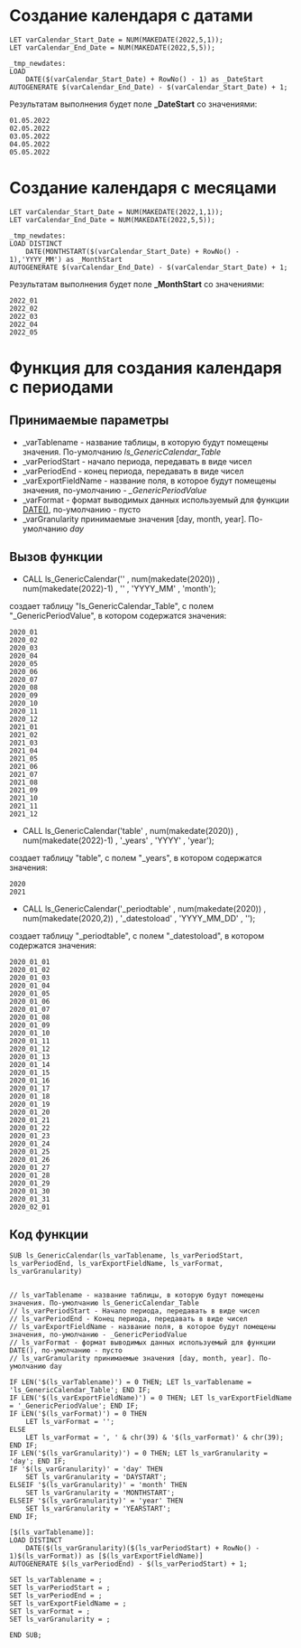 # Создание календаря с датами

```
LET varCalendar_Start_Date = NUM(MAKEDATE(2022,5,1));
LET varCalendar_End_Date = NUM(MAKEDATE(2022,5,5));

_tmp_newdates:
LOAD
    DATE($(varCalendar_Start_Date) + RowNo() - 1) as _DateStart
AUTOGENERATE $(varCalendar_End_Date) - $(varCalendar_Start_Date) + 1;
```
Результатам выполнения будет поле **_DateStart** со значениями:
```
01.05.2022
02.05.2022
03.05.2022
04.05.2022
05.05.2022
```

# Создание календаря с месяцами

```
LET varCalendar_Start_Date = NUM(MAKEDATE(2022,1,1));
LET varCalendar_End_Date = NUM(MAKEDATE(2022,5,5));

_tmp_newdates:
LOAD DISTINCT
    DATE(MONTHSTART($(varCalendar_Start_Date) + RowNo() - 1),'YYYY_MM') as _MonthStart
AUTOGENERATE $(varCalendar_End_Date) - $(varCalendar_Start_Date) + 1;
```
Результатам выполнения будет поле **_MonthStart** со значениями:
```
2022_01
2022_02
2022_03
2022_04
2022_05
```



# Функция для создания календаря с периодами

## Принимаемые параметры

- _varTablename - название таблицы, в которую будут помещены значения. По-умолчанию *ls_GenericCalendar_Table*
- _varPeriodStart - начало периода, передавать в виде чисел
- _varPeriodEnd - конец периода, передавать в виде чисел
- _varExportFieldName - название поля, в которое будут помещены значения, по-умолчанию - *_GenericPeriodValue*
- _varFormat - формат выводимых данных используемый для функции [DATE()](https://help.qlik.com/ru-RU/sense/May2022/csh/client/scriptsyntax.Date), по-умолчанию - пусто
- _varGranularity принимаемые значения [day, month, year]. По-умолчанию *day*

## Вызов функции

- CALL ls_GenericCalendar('' , num(makedate(2020)) , num(makedate(2022)-1) , '' , 'YYYY_MM' , 'month');

создает таблицу "ls_GenericCalendar_Table", с полем "_GenericPeriodValue", в котором содержатся значения:
```
2020_01
2020_02
2020_03
2020_04
2020_05
2020_06
2020_07
2020_08
2020_09
2020_10
2020_11
2020_12
2021_01
2021_02
2021_03
2021_04
2021_05
2021_06
2021_07
2021_08
2021_09
2021_10
2021_11
2021_12
```

- CALL ls_GenericCalendar('table' , num(makedate(2020)) , num(makedate(2022)-1) , '_years' , 'YYYY' , 'year');

создает таблицу "table", с полем "_years", в котором содержатся значения:
```
2020
2021
```

- CALL ls_GenericCalendar('_periodtable' , num(makedate(2020)) , num(makedate(2020,2)) , '_datestoload' , 'YYYY_MM_DD' , '');

создает таблицу "_periodtable", с полем "_datestoload", в котором содержатся значения:
```
2020_01_01
2020_01_02
2020_01_03
2020_01_04
2020_01_05
2020_01_06
2020_01_07
2020_01_08
2020_01_09
2020_01_10
2020_01_11
2020_01_12
2020_01_13
2020_01_14
2020_01_15
2020_01_16
2020_01_17
2020_01_18
2020_01_19
2020_01_20
2020_01_21
2020_01_22
2020_01_23
2020_01_24
2020_01_25
2020_01_26
2020_01_27
2020_01_28
2020_01_29
2020_01_30
2020_01_31
2020_02_01

```

## Код функции

```
SUB ls_GenericCalendar(ls_varTablename, ls_varPeriodStart, ls_varPeriodEnd, ls_varExportFieldName, ls_varFormat, ls_varGranularity)


// ls_varTablename - название таблицы, в которую будут помещены значения. По-умолчанию ls_GenericCalendar_Table
// ls_varPeriodStart - Начало периода, передавать в виде чисел
// ls_varPeriodEnd - Конец периода, передавать в виде чисел
// ls_varExportFieldName - название поля, в которое будут помещены значения, по-умолчанию - _GenericPeriodValue
// ls_varFormat - формат выводимых данных используемый для функции DATE(), по-умолчанию - пусто
// ls_varGranularity принимаемые значения [day, month, year]. По-умолчанию day

IF LEN('$(ls_varTablename)') = 0 THEN; LET ls_varTablename = 'ls_GenericCalendar_Table'; END IF;
IF LEN('$(ls_varExportFieldName)') = 0 THEN; LET ls_varExportFieldName = '_GenericPeriodValue'; END IF;
IF LEN('$(ls_varFormat)') = 0 THEN
    LET ls_varFormat = '';
ELSE
    LET ls_varFormat = ', ' & chr(39) & '$(ls_varFormat)' & chr(39);
END IF;
IF LEN('$(ls_varGranularity)') = 0 THEN; LET ls_varGranularity = 'day'; END IF;
IF '$(ls_varGranularity)' = 'day' THEN
    SET ls_varGranularity = 'DAYSTART';
ELSEIF '$(ls_varGranularity)' = 'month' THEN
    SET ls_varGranularity = 'MONTHSTART';
ELSEIF '$(ls_varGranularity)' = 'year' THEN
    SET ls_varGranularity = 'YEARSTART';
END IF;

[$(ls_varTablename)]:
LOAD DISTINCT
    DATE($(ls_varGranularity)($(ls_varPeriodStart) + RowNo() - 1)$(ls_varFormat)) as [$(ls_varExportFieldName)]
AUTOGENERATE $(ls_varPeriodEnd) - $(ls_varPeriodStart) + 1;

SET ls_varTablename = ;
SET ls_varPeriodStart = ;
SET ls_varPeriodEnd = ;
SET ls_varExportFieldName = ;
SET ls_varFormat = ;
SET ls_varGranularity = ;

END SUB;
```
